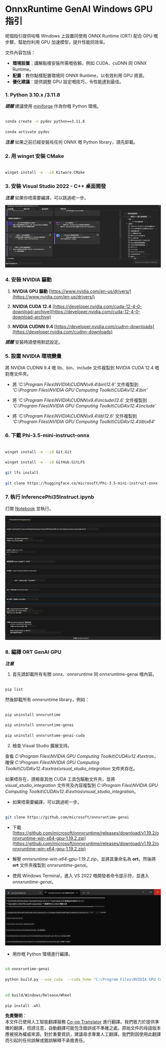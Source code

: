 <!--
CO_OP_TRANSLATOR_METADATA:
{
  "original_hash": "9fe95f5575ecf5985eb9f67d205d0136",
  "translation_date": "2025-04-04T18:22:32+00:00",
  "source_file": "md\\02.Application\\01.TextAndChat\\Phi3\\ORTWindowGPUGuideline.md",
  "language_code": "hk"
}
-->
# **OnnxRuntime GenAI Windows GPU 指引**

呢個指引提供咗喺 Windows 上設置同使用 ONNX Runtime (ORT) 配合 GPU 嘅步驟，幫助你利用 GPU 加速模型，提升性能同效率。

文件內容包括：

- **環境設置**：講解點樣安裝所需嘅依賴，例如 CUDA、cuDNN 同 ONNX Runtime。
- **配置**：教你點樣配置環境同 ONNX Runtime，以有效利用 GPU 資源。
- **優化建議**：提供調整 GPU 設定嘅技巧，令性能達到最佳。

### **1. Python 3.10.x /3.11.8**

   ***提醒*** 建議使用 [miniforge](https://github.com/conda-forge/miniforge/releases/latest/download/Miniforge3-Windows-x86_64.exe) 作為你嘅 Python 環境。

   ```bash

   conda create -n pydev python==3.11.8

   conda activate pydev

   ```

   ***注意*** 如果之前已經安裝咗任何 ONNX 嘅 Python library，請先卸載。

### **2. 用 winget 安裝 CMake**

   ```bash

   winget install -e --id Kitware.CMake

   ```

### **3. 安裝 Visual Studio 2022 - C++ 桌面開發**

   ***注意*** 如果你唔需要編譯，可以跳過呢一步。

![CPP](../../../../../../translated_images/01.8964c1fa47e00dc36af710b967e72dd2f8a2be498e49c8d4c65c11ba105dedf8.hk.png)

### **4. 安裝 NVIDIA 驅動**

1. **NVIDIA GPU 驅動** [https://www.nvidia.com/en-us/drivers/](https://www.nvidia.com/en-us/drivers/)

2. **NVIDIA CUDA 12.4** [https://developer.nvidia.com/cuda-12-4-0-download-archive](https://developer.nvidia.com/cuda-12-4-0-download-archive)

3. **NVIDIA CUDNN 9.4** [https://developer.nvidia.com/cudnn-downloads](https://developer.nvidia.com/cudnn-downloads)

***提醒*** 安裝時請使用默認設定。

### **5. 設置 NVIDIA 環境變量**

將 NVIDIA CUDNN 9.4 嘅 lib、bin、include 文件複製到 NVIDIA CUDA 12.4 嘅對應文件夾。

- 將 *'C:\Program Files\NVIDIA\CUDNN\v9.4\bin\12.6'* 文件複製到 *'C:\Program Files\NVIDIA GPU Computing Toolkit\CUDA\v12.4\bin'*

- 將 *'C:\Program Files\NVIDIA\CUDNN\v9.4\include\12.6'* 文件複製到 *'C:\Program Files\NVIDIA GPU Computing Toolkit\CUDA\v12.4\include'*

- 將 *'C:\Program Files\NVIDIA\CUDNN\v9.4\lib\12.6'* 文件複製到 *'C:\Program Files\NVIDIA GPU Computing Toolkit\CUDA\v12.4\lib\x64'*

### **6. 下載 Phi-3.5-mini-instruct-onnx**

   ```bash

   winget install -e --id Git.Git

   winget install -e --id GitHub.GitLFS

   git lfs install

   git clone https://huggingface.co/microsoft/Phi-3.5-mini-instruct-onnx

   ```

### **7. 執行 InferencePhi35Instruct.ipynb**

   打開 [Notebook](../../../../../../code/09.UpdateSamples/Aug/ortgpu-phi35-instruct.ipynb) 並執行。

![RESULT](../../../../../../translated_images/02.be96d16e7b1007f1f3941f65561553e62ccbd49c962f3d4a9154b8326c033ec1.hk.png)

### **8. 編譯 ORT GenAI GPU**

   ***注意*** 

   1. 首先請卸載所有有關 onnx、onnxruntime 同 onnxruntime-genai 嘅內容。

   ```bash

   pip list 
   
   ```

   然後卸載所有 onnxruntime library，例如：

   ```bash

   pip uninstall onnxruntime

   pip uninstall onnxruntime-genai

   pip uninstall onnxruntume-genai-cuda
   
   ```

   2. 檢查 Visual Studio 擴展支持。

   查看 *C:\Program Files\NVIDIA GPU Computing Toolkit\CUDA\v12.4\extras*，確保 *C:\Program Files\NVIDIA GPU Computing Toolkit\CUDA\v12.4\extras\visual_studio_integration* 文件夾存在。

   如果唔存在，請檢查其他 CUDA 工具包驅動文件夾，並將 *visual_studio_integration* 文件夾及內容複製到 *C:\Program Files\NVIDIA GPU Computing Toolkit\CUDA\v12.4\extras\visual_studio_integration*。

   - 如果唔需要編譯，可以跳過呢一步。

   ```bash

   git clone https://github.com/microsoft/onnxruntime-genai

   ```

   - 下載 [https://github.com/microsoft/onnxruntime/releases/download/v1.19.2/onnxruntime-win-x64-gpu-1.19.2.zip](https://github.com/microsoft/onnxruntime/releases/download/v1.19.2/onnxruntime-win-x64-gpu-1.19.2.zip)

   - 解壓 *onnxruntime-win-x64-gpu-1.19.2.zip*，並將其重命名為 **ort**，然後將 **ort** 文件夾複製到 *onnxruntime-genai*。

   - 使用 Windows Terminal，進入 VS 2022 嘅開發者命令提示符，並進入 *onnxruntime-genai*。

![RESULT](../../../../../../translated_images/03.53bb08e3bde53edd1735c5546fb32b9b0bdba93d8241c5e6e3196d8bc01adbd7.hk.png)

   - 用你嘅 Python 環境進行編譯。

   ```bash

   cd onnxruntime-genai

   python build.py --use_cuda  --cuda_home "C:\Program Files\NVIDIA GPU Computing Toolkit\CUDA\v12.4" --config Release
 

   cd build/Windows/Release/Wheel

   pip install .whl

   ```

**免責聲明**：  
本文件已使用人工智能翻譯服務 [Co-op Translator](https://github.com/Azure/co-op-translator) 進行翻譯。我們致力於提供準確的翻譯，但請注意，自動翻譯可能包含錯誤或不準確之處。原始文件的母語版本應被視為權威來源。對於重要資訊，建議尋求專業人工翻譯。我們對因使用此翻譯而引起的任何誤解或錯誤解釋不承擔責任。